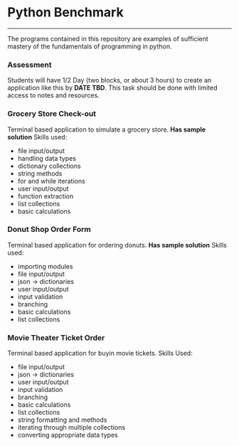 # Python Benchmark
-----
The programs contained in this repository are examples of sufficient mastery of the fundamentals of programming in python.

### Assessment
Students will have 1/2 Day (two blocks, or about 3 hours) to create an application like this by **DATE TBD**. This task should be done with limited access to notes and resources.

### Grocery Store Check-out
Terminal based application to simulate a grocery store.
**Has sample solution**
Skills used:
* file input/output
* handling data types
* dictionary collections
* string methods
* for and while iterations
* user input/output
* function extraction
* list collections
* basic calculations

### Donut Shop Order Form
Terminal based application for ordering donuts.
**Has sample solution**
Skills used:
* importing modules
* file input/output
* json -> dictionaries
* user input/output
* input validation
* branching
* basic calculations
* list collections

### Movie Theater Ticket Order
Terminal based application for buyin movie tickets.
Skills Used:
* file input/output
* json -> dictionaries
* user input/output
* input validation
* branching
* basic calculations
* list collections
* string formatting and methods
* iterating through multiple collections
* converting appropriate data types